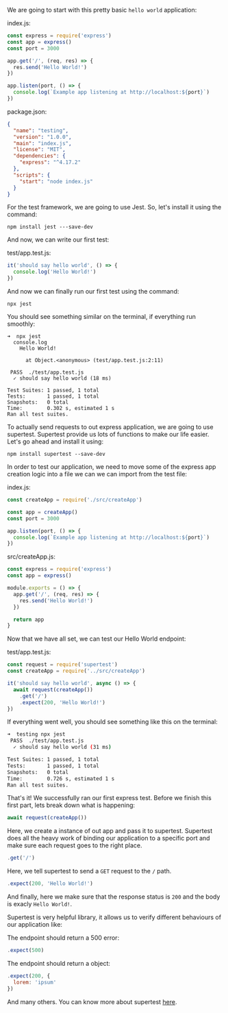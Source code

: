 We are going to start with this pretty basic `hello world` application:

index.js:

```javascript
const express = require('express')
const app = express()
const port = 3000

app.get('/', (req, res) => {
  res.send('Hello World!')
})

app.listen(port, () => {
  console.log(`Example app listening at http://localhost:${port}`)
})
```

package.json:

```json
{
  "name": "testing",
  "version": "1.0.0",
  "main": "index.js",
  "license": "MIT",
  "dependencies": {
    "express": "^4.17.2"
  },
  "scripts": {
    "start": "node index.js"
  }
}
```

For the test framework, we are going to use Jest. So, let's install it
using the command:

```shell
npm install jest ---save-dev
```

And now, we can write our first test:

test/app.test.js:

```javascript
it('should say hello world', () => {
  console.log('Hello World!')
})
```

And now we can finally run our first test using the command:

```shell
npx jest
```

You should see something similar on the terminal, if everything run smoothly:

```
➜  npx jest
  console.log
    Hello World!

      at Object.<anonymous> (test/app.test.js:2:11)

 PASS  ./test/app.test.js
  ✓ should say hello world (18 ms)

Test Suites: 1 passed, 1 total
Tests:       1 passed, 1 total
Snapshots:   0 total
Time:        0.302 s, estimated 1 s
Ran all test suites.
```

To actually send requests to out express application, we are going
to use supertest. Supertest provide us lots of functions to make our life easier.
Let's go ahead and install it using:

```shell
npm install supertest --save-dev
```

In order to test our application, we need to move some of the express app
creation logic into a file we can we can import from the test file:

index.js:

```javascript
const createApp = require('./src/createApp')

const app = createApp()
const port = 3000

app.listen(port, () => {
  console.log(`Example app listening at http://localhost:${port}`)
})
```

src/createApp.js:

```javascript
const express = require('express')
const app = express()

module.exports = () => {
  app.get('/', (req, res) => {
    res.send('Hello World!')
  })

  return app
}
```

Now that we have all set, we can test our Hello World endpoint:

test/app.test.js:

```javascript
const request = require('supertest')
const createApp = require('../src/createApp')

it('should say hello world', async () => {
  await request(createApp())
    .get('/')
    .expect(200, 'Hello World!')
})
```

If everything went well, you should see something like this on the terminal:

```bash
➜  testing npx jest
 PASS  ./test/app.test.js
  ✓ should say hello world (31 ms)

Test Suites: 1 passed, 1 total
Tests:       1 passed, 1 total
Snapshots:   0 total
Time:        0.726 s, estimated 1 s
Ran all test suites.
```

That's it! We successfully ran our first express test.
Before we finish this first part, lets break down what is happening:

```javascript
await request(createApp())
```

Here, we create a instance of out app and pass it to supertest.
Supertest does all the heavy work of binding our application to
a specific port and make sure each request goes to the right place.

```javascript
.get('/')
```

Here, we tell supertest to send a `GET` request to the `/` path.

```javascript
.expect(200, 'Hello World!')
```

And finally, here we make sure that the response status is `200` and
the body is exacly `Hello World!`.

Supertest is very helpful library, it allows us to verify different behaviours of our
application like:

The endpoint should return a 500 error:

```javascript
.expect(500)
```

The endpoint should return a object:

```javascript
.expect(200, {
  lorem: 'ipsum'
})
```

And many others. You can know more about supertest [here](https://www.npmjs.com/package/supertest).
